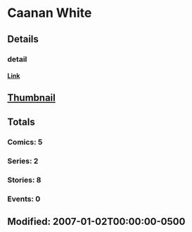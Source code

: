 # Caanan  White 
## Details
### detail
#### [Link](http://marvel.com/comics/creators/1157/caanan_white?utm_campaign=apiRef&utm_source=225578a89fc76f3d20fbffda5d17a88d)
## [Thumbnail](http://i.annihil.us/u/prod/marvel/i/mg/c/00/4bc5b1ac584f3.jpg)
## Totals
### Comics: 5
### Series: 2
### Stories: 8
### Events: 0
## Modified: 2007-01-02T00:00:00-0500